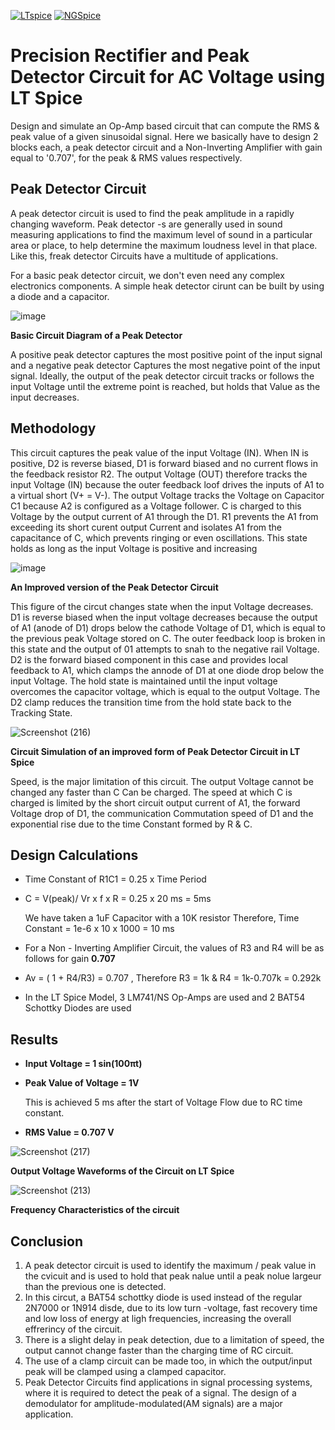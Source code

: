[![LTspice](https://img.shields.io/badge/LTspice-%238B0000.svg?style=for-the-badge&logoColor=white)](https://www.analog.com/en/design-center/design-tools-and-calculators/ltspice-simulator.html)
[![NGSpice](https://img.shields.io/badge/NGSpice-%234070B0.svg?style=for-the-badge&logoColor=white)](http://ngspice.sourceforge.net/)

# Precision Rectifier and Peak Detector Circuit for AC Voltage using LT Spice
Design and simulate an Op-Amp based circuit that can compute the RMS &amp; peak value of a given sinusoidal signal. Here we basically have to design 2 blocks each, a peak detector circuit and a Non-Inverting Amplifier with gain equal to '0.707', for the peak & RMS values respectively.

## Peak Detector Circuit
A peak detector circuit is used to find the peak amplitude in a rapidly changing waveform. Peak detector -s are generally used in sound measuring applications to find the maximum level of sound in a particular area or place, to help determine the maximum loudness level in that place. Like this, freak detector Circuits have a multitude of applications.

For a basic peak detector circuit, we don't even need any complex electronics components. A simple heak detector cirunt can be built by using a diode and a capacitor.

![image](https://github.com/user-attachments/assets/009bc826-2d23-4b0d-b8d2-120199dad66b)

**Basic Circuit Diagram of a Peak Detector**

A positive peak detector captures the most positive point of the input signal and a negative peak detector Captures the most negative point of the input signal. Ideally, the output of the peak detector circuit tracks or follows the input Voltage until the extreme point is reached, but holds that Value as the input decreases.

## Methodology
This circuit captures the peak value of the input Voltage (IN). When IN is positive, D2 is reverse biased, D1 is forward biased and no current flows in the feedback resistor R2. The output Voltage (OUT) therefore tracks the input Voltage (IN) because the outer feedback loof drives the inputs of A1 to a virtual short (V+ = V-). The output Voltage tracks the Voltage on Capacitor C1 because A2 is configured as a Voltage follower. C is charged to this Voltage by the output current of A1 through the D1. R1 prevents the A1 from exceeding its short curent output Current and isolates A1 from the capacitance of C, which prevents ringing or even oscillations. This state holds as long as the input Voltage is positive and increasing

![image](https://github.com/user-attachments/assets/0133d833-4e56-480d-947b-94a04e6c2198)

**An Improved version of the Peak Detector Circuit**

This figure of the circut changes state when the input Voltage decreases. D1 is reverse biased when the input voltage decreases because the output of A1 (anode of D1) drops below the cathode Voltage of D1, which is equal to the previous peak Voltage stored on C. The outer feedback loop is broken in this state and the output of 01 attempts to snah to the negative rail Voltage. D2 is the forward biased component in this case and provides local feedback to A1, which clamps the annode of D1 at one diode drop below the input Voltage. The hold state is maintained until the input voltage overcomes the capacitor voltage, which is equal to the output Voltage. The D2 clamp reduces the transition time from the hold state back to the Tracking State.

![Screenshot (216)](https://github.com/user-attachments/assets/e8705c2f-aedc-41d1-a503-de001f45bb9a)

**Circuit Simulation of an improved form of Peak Detector Circuit in LT Spice**

Speed, is the major limitation of this circuit. The output Voltage cannot be changed any faster than C Can be charged. The speed at which C is charged is limited by the short circuit output current of A1, the forward Voltage drop of D1, the communication Commutation speed of D1 and the exponential rise due to the time Constant formed by R & C.

## Design Calculations
- Time Constant of R1C1 = 0.25 x Time Period
- C = V(peak)/ Vr x f x R = 0.25 x 20 ms = 5ms
  
  We have taken a 1uF Capacitor with a 10K resistor
  Therefore, Time Constant = 1e-6 x 10 x 1000 = 10 ms
- For a Non - Inverting Amplifier Circuit, the values of R3 and R4 will be as follows for gain **0.707**
- Av = ( 1 + R4/R3) = 0.707 , Therefore R3 = 1k & R4 = 1k-0.707k = 0.292k
- In the LT Spice Model, 3 LM741/NS Op-Amps are used and 2 BAT54 Schottky Diodes are used

## Results 
- **Input Voltage = 1 sin(100πt)**
- **Peak Value of Voltage = 1V**

  This is achieved 5 ms after the start of Voltage Flow due to RC time constant.
- **RMS Value = 0.707 V**  

![Screenshot (217)](https://github.com/user-attachments/assets/4a547808-1867-49bd-b8f4-67f530a75db5)

**Output Voltage Waveforms of the Circuit on LT Spice**

![Screenshot (213)](https://github.com/user-attachments/assets/76943222-3278-44b1-9e63-075cf92123ee)

**Frequency Characteristics of the circuit**

## Conclusion

1) A peak detector circuit is used to identify the maximum / peak value in the cvicuit and is used to hold that peak nalue until a peak nolue largeur than the previous one is detected.
2) In this circut, a BAT54 schottky diode is used instead of the regular 2N7000 or 1N914 disde, due to its low turn -voltage, fast recovery time and low loss of energy at ligh frequencies, increasing the overall effrerincy of the circuit.
3) There is a slight delay in peak detection, due to a limitation of speed, the output cannot change faster than the charging time of RC circuit.
4) The use of a clamp circuit can be made too, in which the output/input peak will be clamped using a clamped capacitor.
5) Peak Detector Circuits find applications in signal processing systems, where it is required to detect the peak of a signal. The design of a demodulator for amplitude-modulated(AM signals) are a major application.
